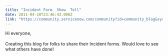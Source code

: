 ```yaml
---
title: "Incident Form  Show  Tell"
date: 2011-04-28T23:46:43.000Z
link: "https://community.servicenow.com/community?id=community_blog&sys_id=492d26e5dbd0dbc01dcaf3231f961933"
---
```

<p>Hi everyone,<br /><br />Creating this blog for folks to share their Incident forms. Would love to see what others have done!</p>